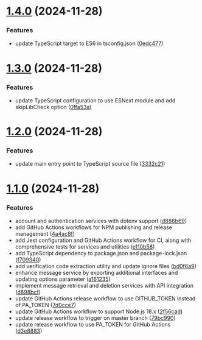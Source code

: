 # [1.4.0](https://github.com/pirasanthan-jesugeevegan/temp-disposable-email/compare/v1.3.0...v1.4.0) (2024-11-28)


### Features

* update TypeScript target to ES6 in tsconfig.json ([0edc477](https://github.com/pirasanthan-jesugeevegan/temp-disposable-email/commit/0edc477af52df30c15b251239d6befcb757f2ed3))



# [1.3.0](https://github.com/pirasanthan-jesugeevegan/temp-disposable-email/compare/v1.2.0...v1.3.0) (2024-11-28)


### Features

* update TypeScript configuration to use ESNext module and add skipLibCheck option ([0ffa53a](https://github.com/pirasanthan-jesugeevegan/temp-disposable-email/commit/0ffa53aa3851d622b3a0bad5b2024b797966be8d))



# [1.2.0](https://github.com/pirasanthan-jesugeevegan/temp-disposable-email/compare/v1.1.0...v1.2.0) (2024-11-28)


### Features

* update main entry point to TypeScript source file ([3332c21](https://github.com/pirasanthan-jesugeevegan/temp-disposable-email/commit/3332c2147b825384ed52b068b95172f4fa3e94bd))



# [1.1.0](https://github.com/pirasanthan-jesugeevegan/temp-disposable-email/compare/d886b69f54169b24654ea60de37985a522058ac8...v1.1.0) (2024-11-28)


### Features

* account and authentication services with dotenv support ([d886b69](https://github.com/pirasanthan-jesugeevegan/temp-disposable-email/commit/d886b69f54169b24654ea60de37985a522058ac8))
* add GitHub Actions workflows for NPM publishing and release management ([4a4ac8f](https://github.com/pirasanthan-jesugeevegan/temp-disposable-email/commit/4a4ac8f980604ef80b3ae6a542c70da233816390))
* add Jest configuration and GitHub Actions workflow for CI, along with comprehensive tests for services and utilities ([e110b58](https://github.com/pirasanthan-jesugeevegan/temp-disposable-email/commit/e110b583b60f2d9f5c4c048535ea1e266ff93ae4))
* add TypeScript dependency to package.json and package-lock.json ([f709340](https://github.com/pirasanthan-jesugeevegan/temp-disposable-email/commit/f709340ec77ad7900877c7c89ad36a4d654df73c))
* add verification code extraction utility and update ignore files ([bd0f6a9](https://github.com/pirasanthan-jesugeevegan/temp-disposable-email/commit/bd0f6a9a82f8569f40b1d8e3826610359e41076c))
* enhance message service by exporting additional interfaces and updating options parameter ([a161235](https://github.com/pirasanthan-jesugeevegan/temp-disposable-email/commit/a1612354648e611c43c449131569fc40b3ef508f))
* implement message retrieval and deletion services with API integration ([d898bcf](https://github.com/pirasanthan-jesugeevegan/temp-disposable-email/commit/d898bcf01de4ba8ed5da4bf8aa23e669dc84e5db))
* update GitHub Actions release workflow to use GITHUB_TOKEN instead of PA_TOKEN ([7d0cce7](https://github.com/pirasanthan-jesugeevegan/temp-disposable-email/commit/7d0cce7f462be80e8af81697138af5bad32c69e8))
* update GitHub Actions workflow to support Node.js 18.x ([2f56cad](https://github.com/pirasanthan-jesugeevegan/temp-disposable-email/commit/2f56cad1e705b25e7b7555c8dd289605046b7920))
* update release workflow to trigger on master branch ([79bc990](https://github.com/pirasanthan-jesugeevegan/temp-disposable-email/commit/79bc9909cc21a8e537886ae7cd77ed5a4f597d0a))
* update release workflow to use PA_TOKEN for GitHub Actions ([d3e8883](https://github.com/pirasanthan-jesugeevegan/temp-disposable-email/commit/d3e888365ed55813db309ea7fd547d32ad373cf6))



